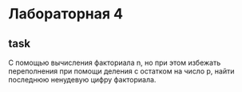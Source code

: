# Лабораторная 4

## task

С помощью вычисления факториала n, но при этом избежать переполнения при помощи деления с остатком на число p, найти последнюю ненудевую цифру факториала.